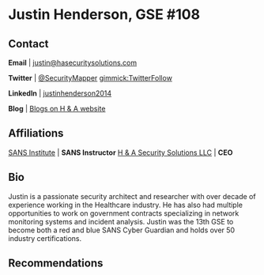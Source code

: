 Justin Henderson, GSE #108
============

Contact
-------
**Email** | [justin@hasecuritysolutions.com](mailto:justin@hasecuritysolutions.com)

**Twitter** | [@SecurityMapper](http://twitter.com/SecurityMapper) [gimmick:TwitterFollow](@SecurityMapper)

**LinkedIn** | [justinhenderson2014](https://www.linkedin.com/in/justinhenderson2014)

**Blog** | [Blogs on H & A website](https://www.hasecuritysolutions.com/blog)


Affiliations
-------
[SANS Institute](http://www.sans.org) | **SANS Instructor**
[H & A Security Solutions LLC](https://www.hasecuritysolutions.com) | **CEO**

Bio
-----------
 
Justin is a passionate security architect and researcher with over decade of experience working in the Healthcare industry. He has also had multiple opportunities to work on government contracts specializing in network monitoring systems and incident analysis. Justin was the 13th GSE to become both a red and blue SANS Cyber Guardian and holds over 50 industry certifications.

Recommendations
----------------